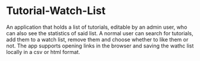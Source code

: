 # Tutorial-Watch-List
 An application that holds a list of tutorials, editable by an admin user, who can also see the statistics of said list. A normal user can search for tutorials, add them to a watch list, remove them and choose whether to like them or not. The app supports opening links in the browser and saving the wathc list locally in a csv or html format.
